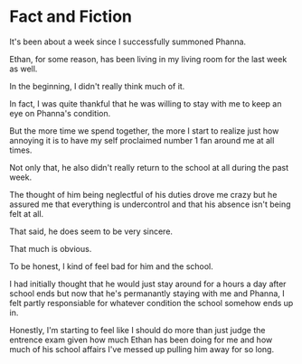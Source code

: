 # Fact and Fiction

It's been about a week since I successfully summoned Phanna. 

Ethan, for some reason, has been living in my living room for the last week as well. 

In the beginning, I didn't really think much of it.

In fact, I was quite thankful that he was willing to stay with me to keep an eye on Phanna's condition.

But the more time we spend together, the more I start to realize just how annoying it is to have my self proclaimed number 1 fan around me at all times. 

Not only that, he also didn't really return to the school at all during the past week. 

The thought of him being neglectful of his duties drove me crazy but he assured me that everything is undercontrol and that his absence isn't being felt at all.

That said, he does seem to be very sincere.

That much is obvious. 

To be honest, I kind of feel bad for him and the school.

I had initially thought that he would just stay around for a hours a day after school ends but now that he's permanantly staying with me and Phanna, I felt partly responsiable for whatever condition the school somehow ends up in.

Honestly, I'm starting to feel like I should do more than just judge the entrence exam given how much Ethan has been doing for me and how much of his school affairs I've messed up pulling him away for so long. 

